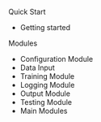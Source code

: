 
Quick Start

* Getting started


Modules

* Configuration Module
* Data Input
* Training Module
* Logging Module
* Output Module
* Testing Module
* Main Modules

